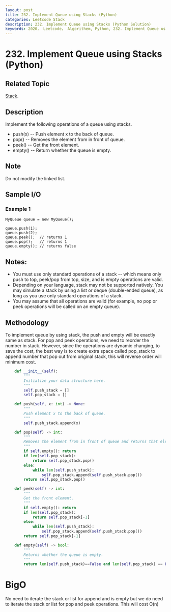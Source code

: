 ```yaml
---
layout: post
title: 232. Implement Queue using Stacks (Python)
categories: Leetcode Stack
description: 232. Implement Queue using Stacks (Python Solution)
keywords: 2020， Leetcode， Algorithem, Python, 232. Implement Queue using Stacks, zhenyu, Stack
---
```


# 232. Implement Queue using Stacks (Python)

## Related Topic
<a href="/categories/#Stack" target="_blank"> Stack</a>.

## Description
Implement the following operations of a queue using stacks.

* push(x) -- Push element x to the back of queue.
* pop() -- Removes the element from in front of queue.
* peek() -- Get the front element.
* empty() -- Return whether the queue is empty.

## Note
Do not modify the linked list.

## Sample I/O

### Example 1
```
MyQueue queue = new MyQueue();

queue.push(1);
queue.push(2);  
queue.peek();  // returns 1
queue.pop();   // returns 1
queue.empty(); // returns false
```

## Notes:

* You must use only standard operations of a stack -- which means only push to top, peek/pop from top, size, and is empty operations are valid.
* Depending on your language, stack may not be supported natively. You may simulate a stack by using a list or deque (double-ended queue), as long as you use only standard operations of a stack.
* You may assume that all operations are valid (for example, no pop or peek operations will be called on an empty queue).

## Methodology
To implement queue by using stack, the push and empty will be exactly same as stack. For pop and peek operations, we need to reorder the number in stack. However, since the operations are dynamic changing, to save the cost, the best way is to create extra space called pop_stack to append number that pop out from original stack, this will reverse order will minimum cost.

```python
    def __init__(self):
        """
        Initialize your data structure here.
        """
        self.push_stack = []
        self.pop_stack = []

    def push(self, x: int) -> None:
        """
        Push element x to the back of queue.
        """
        self.push_stack.append(x)

    def pop(self) -> int:
        """
        Removes the element from in front of queue and returns that element.
        """
        if self.empty(): return
        if len(self.pop_stack):
            return self.pop_stack.pop()
        else:
            while len(self.push_stack):
                self.pop_stack.append(self.push_stack.pop())
        return self.pop_stack.pop()

    def peek(self) -> int:
        """
        Get the front element.
        """
        if self.empty(): return
        if len(self.pop_stack):
            return self.pop_stack[-1]
        else:
            while len(self.push_stack):
                self.pop_stack.append(self.push_stack.pop())
        return self.pop_stack[-1]

    def empty(self) -> bool:
        """
        Returns whether the queue is empty.
        """
        return len(self.push_stack)==False and len(self.pop_stack) == False
```
# BigO
No need to iterate the stack or list for append and is empty but we do need to iterate the stack or list for pop and peek operations. This will cost O(n)

